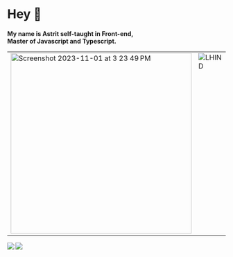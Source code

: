 <h1>Hey 👋</h1>

<h4>My name is Astrit self-taught in Front-end, <br>Master of Javascript and Typescript.<br>
  <table>
  <tr>
    <td valign="top"><img width="417" alt="Screenshot 2023-11-01 at 3 23 49 PM" src="https://github.com/amarleku/amarleku/assets/15661025/058f28d1-24c7-41b9-8f42-c475988ad1ea"></td>
    <td valign="top">   <img src="https://www.lufthansa-industry-solutions.com/fileadmin/_processed_/c/9/csm_digitalize-odours-en-lhind_70a1af162f.jpg" alt="LHIND" />
  </td>
  </tr>
</table>
<div>
    <img align=top src="https://github-readme-stats.vercel.app/api/top-langs/?username=amarleku&layout=compact&show_icons=true&title_color=ffffff&icon_color=34abeb&text_color=daf7dc&bg_color=151515"/>
    <img align=top src="https://github-readme-stats.vercel.app/api?username=amarleku&show_icons=true&title_color=ffffff&icon_color=34abeb&text_color=daf7dc&bg_color=151515"/>
<div>
